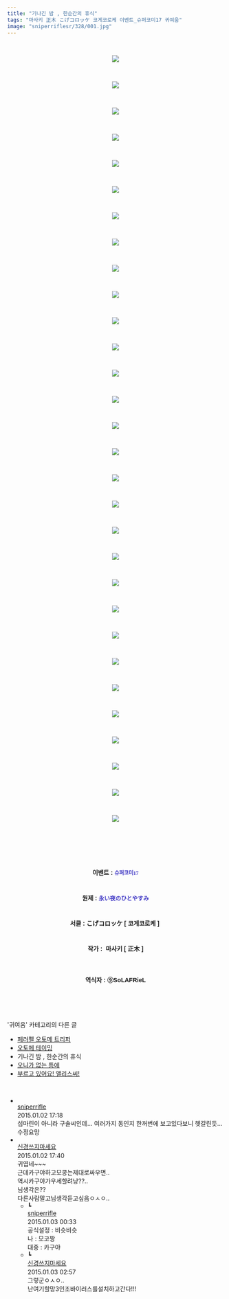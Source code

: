 ```yaml
---
title: "기나긴 밤 , 한순간의 휴식"
tags: "마사키 正木 こげコロッケ 코게코로케 이벤트_슈퍼코미17 귀여움"
image: "sniperriflesr/328/001.jpg"
---
```

<div class="article">
<p style="TEXT-ALIGN: center"> </p>
<p style="TEXT-ALIGN: center"><img src="{{ site.nasurl }}/sniperriflesr/328/001.jpg"/></p>
<p style="TEXT-ALIGN: center"> </p>
<p style="TEXT-ALIGN: center"><img src="{{ site.nasurl }}/sniperriflesr/328/002.jpg"/></p>
<p style="TEXT-ALIGN: center"> </p>
<p style="TEXT-ALIGN: center"><img src="{{ site.nasurl }}/sniperriflesr/328/003.jpg"/></p>
<p style="TEXT-ALIGN: center"> </p>
<p style="TEXT-ALIGN: center"><img src="{{ site.nasurl }}/sniperriflesr/328/004.jpg"/></p>
<p style="TEXT-ALIGN: center"> </p>
<p style="TEXT-ALIGN: center"><img src="{{ site.nasurl }}/sniperriflesr/328/005.jpg"/></p>
<p style="TEXT-ALIGN: center"> </p>
<p style="TEXT-ALIGN: center"><img src="{{ site.nasurl }}/sniperriflesr/328/006.jpg"/></p>
<p style="TEXT-ALIGN: center"> </p>
<p style="TEXT-ALIGN: center"><img src="{{ site.nasurl }}/sniperriflesr/328/007.jpg"/></p>
<p style="TEXT-ALIGN: center"> </p>
<p style="TEXT-ALIGN: center"><img src="{{ site.nasurl }}/sniperriflesr/328/008.jpg"/></p>
<p style="TEXT-ALIGN: center"> </p>
<p style="TEXT-ALIGN: center"><img src="{{ site.nasurl }}/sniperriflesr/328/009.jpg"/></p>
<p style="TEXT-ALIGN: center"> </p>
<p style="TEXT-ALIGN: center"><img src="{{ site.nasurl }}/sniperriflesr/328/010.jpg"/></p>
<p style="TEXT-ALIGN: center"> </p>
<p style="TEXT-ALIGN: center"><img src="{{ site.nasurl }}/sniperriflesr/328/011.jpg"/></p>
<p style="TEXT-ALIGN: center"> </p>
<p style="TEXT-ALIGN: center"><img src="{{ site.nasurl }}/sniperriflesr/328/012.jpg"/></p>
<p style="TEXT-ALIGN: center"> </p>
<p style="TEXT-ALIGN: center"><img src="{{ site.nasurl }}/sniperriflesr/328/013.jpg"/></p>
<p style="TEXT-ALIGN: center"> </p>
<p style="TEXT-ALIGN: center"><img src="{{ site.nasurl }}/sniperriflesr/328/014.jpg"/></p>
<p style="TEXT-ALIGN: center"> </p>
<p style="TEXT-ALIGN: center"><img src="{{ site.nasurl }}/sniperriflesr/328/015.jpg"/></p>
<p style="TEXT-ALIGN: center"> </p>
<p style="TEXT-ALIGN: center"><img src="{{ site.nasurl }}/sniperriflesr/328/016.jpg"/></p>
<p style="TEXT-ALIGN: center"> </p>
<p style="TEXT-ALIGN: center"><img src="{{ site.nasurl }}/sniperriflesr/328/017.jpg"/></p>
<p style="TEXT-ALIGN: center"> </p>
<p style="TEXT-ALIGN: center"><img src="{{ site.nasurl }}/sniperriflesr/328/018.jpg"/></p>
<p style="TEXT-ALIGN: center"> </p>
<p style="TEXT-ALIGN: center"><img src="{{ site.nasurl }}/sniperriflesr/328/019.jpg"/></p>
<p style="TEXT-ALIGN: center"> </p>
<p style="TEXT-ALIGN: center"><img src="{{ site.nasurl }}/sniperriflesr/328/020.jpg"/></p>
<p style="TEXT-ALIGN: center"> </p>
<p style="TEXT-ALIGN: center"><img src="{{ site.nasurl }}/sniperriflesr/328/021.jpg"/></p>
<p style="TEXT-ALIGN: center"> </p>
<p style="TEXT-ALIGN: center"><img src="{{ site.nasurl }}/sniperriflesr/328/022.jpg"/></p>
<p style="TEXT-ALIGN: center"> </p>
<p style="TEXT-ALIGN: center"><img src="{{ site.nasurl }}/sniperriflesr/328/023.jpg"/></p>
<p style="TEXT-ALIGN: center"> </p>
<p style="TEXT-ALIGN: center"><img src="{{ site.nasurl }}/sniperriflesr/328/024.jpg"/></p>
<p style="TEXT-ALIGN: center"> </p>
<p style="TEXT-ALIGN: center"><img src="{{ site.nasurl }}/sniperriflesr/328/025.jpg"/></p>
<p style="TEXT-ALIGN: center"> </p>
<p style="TEXT-ALIGN: center"><img src="{{ site.nasurl }}/sniperriflesr/328/026.jpg"/></p>
<p style="TEXT-ALIGN: center"> </p>
<p style="TEXT-ALIGN: center"><img src="{{ site.nasurl }}/sniperriflesr/328/027.jpg"/></p>
<p style="TEXT-ALIGN: center"> </p>
<p style="TEXT-ALIGN: center"><img src="{{ site.nasurl }}/sniperriflesr/328/028.jpg"/></p>
<p style="TEXT-ALIGN: center"> </p>
<p style="TEXT-ALIGN: center"><img src="{{ site.nasurl }}/sniperriflesr/328/029.jpg"/></p>
<p style="TEXT-ALIGN: center"> </p>
<p style="TEXT-ALIGN: center"><img src="{{ site.nasurl }}/sniperriflesr/328/030.jpg"/></p>
<p style="TEXT-ALIGN: center"> </p>
<p style="TEXT-ALIGN: center"> </p>
<p style="TEXT-ALIGN: center"> </p>
<p style="TEXT-ALIGN: center; LINE-HEIGHT: 1.6; FONT-FAMILY: 돋움, dotum, verdana, sans-serif"><strong>이벤트 : </strong><strong><span style="LINE-HEIGHT: 1.6; FONT-FAMILY: Dotum; FONT-SIZE: 9pt"><font color="#3a32c3" face="">슈퍼코미17</font><br/></span> </strong></p>
<p style="TEXT-ALIGN: center; LINE-HEIGHT: 1.6; FONT-FAMILY: 돋움, dotum, verdana, sans-serif"><strong>원제 : </strong><span style="LINE-HEIGHT: 1.6; FONT-FAMILY: Dotum; FONT-SIZE: 9pt"><strong><font color="#3a32c3" size="2">永い夜のひとやすみ</font><br/></strong></span> </p>
<p style="TEXT-ALIGN: center; LINE-HEIGHT: 1.6; FONT-FAMILY: 돋움, dotum, verdana, sans-serif"><strong>서클 : こげコロッケ [ 코게코로케 ] <br/> </strong></p>
<p style="TEXT-ALIGN: center; LINE-HEIGHT: 1.6; FONT-FAMILY: 돋움, dotum, verdana, sans-serif"><strong>작가 :  마사키 [ 正木 ]</strong></p>
<p style="TEXT-ALIGN: center; LINE-HEIGHT: 1.6; FONT-FAMILY: 돋움, dotum, verdana, sans-serif"><strong> </strong></p>
<p style="TEXT-ALIGN: center; LINE-HEIGHT: 1.6; FONT-FAMILY: 돋움, dotum, verdana, sans-serif"><strong>역식자 : ⑨SoLAFRieL <br/></strong></p>
<p style="TEXT-ALIGN: center; LINE-HEIGHT: 1.6; FONT-FAMILY: 돋움, dotum, verdana, sans-serif"><strong> </strong></p>
</div><br/>
<div class="another">
<p>'귀여움' 카테고리의 다른 글</p>
<ul>
<li><a href="/2015-01-04-sniperriflesr_332">페러펠 오토메 트리퍼</a></li>
<li><a href="/2015-01-04-sniperriflesr_331">오토메 테이밍</a></li>
<li>기나긴 밤 , 한순간의 휴식</li>
<li><a href="/2015-01-01-sniperriflesr_326">오니가 없는 틈에</a></li>
<li><a href="/2014-12-30-sniperriflesr_316">부르고 있어요! 앨리스씨!</a></li>
</ul>
</div><br/>
<div class="comment" id="commentListBlock_328" style="display:block"><ul><li class="firstCmt"><div class="opinionListMenu">
<div class="icon"><img alt="" class="myicon" src="http://cfile217.uf.daum.net/M21x21/23254B425446251B1045FF"/></div>
<div class="fl">
<a class="bold" href="http://blog.daum.net/sniperriflesr" target="_blank">sniperrifle </a>
<div style="width: 1px; height: 1px; overflow: hidden; visibility: hidden; border:1px solid red">
<span id="uname667" style="display:none;">sniperrifle</span>
<span id="pwd667" style="display:none;"></span>
<span id="emailblog667" name="http://blog.daum.net/sniperriflesr" style="display:none;"></span>
<span id="open667" style="display:none">Y</span>
</div>
</div>
<div class="sDateTime">2015.01.02 17:18</div>
</div>
<div class="cont" id="Text667">섭마린이 아니라 구솔씨인데... 여러가지 동인지 한꺼번에 보고있다보니 헷갈린듯...수정요망</div>
<div class="contReArea" id="inWrite667" style="display:none;"></div>
<div class="cCont_line"></div>
</li><li class="firstCmt"><div class="opinionListMenu">
<div class="icon"><img alt="" class="myicon" src="http://i1.daumcdn.net/pimg/blog/p_img/mycon/basic_2.gif"/></div>
<div class="fl">
<a class="bold" href="http://blog.daum.net/ghcjf1001" target="_blank">신경쓰지마세요 </a>
<div style="width: 1px; height: 1px; overflow: hidden; visibility: hidden; border:1px solid red">
<span id="uname669" style="display:none;">신경쓰지마세요</span>
<span id="pwd669" style="display:none;"></span>
<span id="emailblog669" name="http://blog.daum.net/ghcjf1001" style="display:none;"></span>
<span id="open669" style="display:none">Y</span>
</div>
</div>
<div class="sDateTime">2015.01.02 17:40</div>
</div>
<div class="cont" id="Text669">귀엽네~~~<br/>
근데카구야하고모콩는제대로싸우면..<br/>
역시카구야가우세할려낭??..<br/>
님생각은??<br/>
다른사람말고님생각듣고싶음ㅇㅅㅇ..</div>
<div class="contReArea" id="inWrite669" style="display:none;"></div>
<ul><li class="secondCmt"><div class="opinionListMenuRe" id="parent_669">
<div class="reIcon">┗</div>
<div class="icon"><img alt="" class="myicon" src="http://cfile217.uf.daum.net/M21x21/23254B425446251B1045FF"/></div>
<div class="fl">
<a class="bold" href="http://blog.daum.net/sniperriflesr" target="_blank">sniperrifle </a>
<div style="width: 1px; height: 1px; overflow: hidden; visibility: hidden; border:1px solid red">
<span id="uname671" style="display:none;">sniperrifle</span>
<span id="pwd671" style="display:none;"></span>
<span id="emailblog671" name="http://blog.daum.net/sniperriflesr" style="display:none;"></span>
<span id="open671" style="display:none">Y</span>
</div>
</div>
<div class="sDateTime">2015.01.03 00:33</div>
</div>
<div class="contRe" id="Text671">공식설정 : 비슷비슷<br/>
나 : 모코짱<br/>
대중 : 카구야</div>
<div class="contReReArea" id="inWrite671" style="display:none;"></div>
</li><li class="secondCmt"><div class="opinionListMenuRe" id="parent_669">
<div class="reIcon">┗</div>
<div class="icon"><img alt="" class="myicon" src="http://i1.daumcdn.net/pimg/blog/p_img/mycon/basic_2.gif"/></div>
<div class="fl">
<a class="bold" href="http://blog.daum.net/ghcjf1001" target="_blank">신경쓰지마세요 </a>
<div style="width: 1px; height: 1px; overflow: hidden; visibility: hidden; border:1px solid red">
<span id="uname672" style="display:none;">신경쓰지마세요</span>
<span id="pwd672" style="display:none;"></span>
<span id="emailblog672" name="http://blog.daum.net/ghcjf1001" style="display:none;"></span>
<span id="open672" style="display:none">Y</span>
</div>
</div>
<div class="sDateTime">2015.01.03 02:57</div>
</div>
<div class="contRe" id="Text672">그렇군ㅇㅅㅇ..<br/>
난여기할망3인조바이러스를설치하고간다!!!</div>
<div class="contReReArea" id="inWrite672" style="display:none;"></div>
</li></ul></li></ul>
</div><br/>

<br/>
<p id="refer"></p>
<br/>
